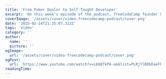 ```yaml
---
title: 'From Poker Dealer to Self-Taught Developer'
excerpt: 'On this week’s episode of the podcast, freeCodeCamp founder Quincy Larson interviews Julia Undeutsch who is a self-taught software engineer and accessibility specialist. She works at a large European consultancy helping companies make their software more accessible for people with disabilities.'
coverImage: '/assets/cover/video-freecodecamp-podcast/cover.png'
date: '2025-02-14T21:35:07.322Z'
tags: 'Video'
category: ''
author:
  name: ''
  picture: ''
ogImage:
  url: '/assets/cover/video-freecodecamp-podcast/cover.png'
ogPost:
  url: 'https://www.youtube.com/watch?v=L6Q8TkPA-ao&list=PLRjYlB0bDaeFRThdgo4nX8UVhqov05qUm'
readingTime:
---
```

